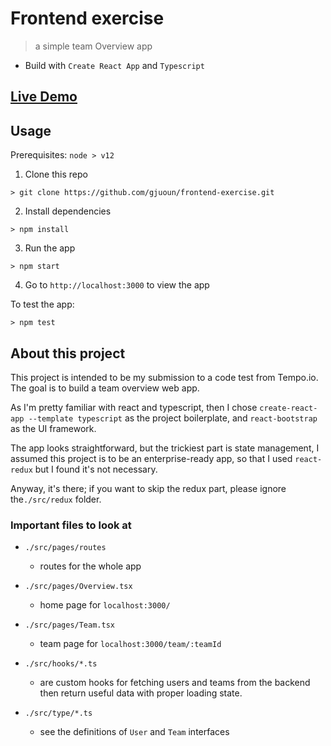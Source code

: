 # Frontend exercise

> a simple team Overview app

- Build with `Create React App` and `Typescript`

## [Live Demo](https://frontend-exercise-jun.vercel.app/)

## Usage

Prerequisites: `node > v12 `

1. Clone this repo

```shell
> git clone https://github.com/gjuoun/frontend-exercise.git
```

2. Install dependencies

```
> npm install
```

3. Run the app

```
> npm start
```

4. Go to `http://localhost:3000` to view the app

To test the app:

```
> npm test
```

## About this project

This project is intended to be my submission to a code test from Tempo.io. The goal is to build a team overview web app.

As I'm pretty familiar with react and typescript, then I chose `create-react-app --template typescript` as the project boilerplate, and `react-bootstrap` as the UI framework.

The app looks straightforward, but the trickiest part is state management, I assumed this project is to be an enterprise-ready app, so that I used `react-redux` but I found it's not necessary.

Anyway, it's there; if you want to skip the redux part, please ignore the`./src/redux` folder.

### Important files to look at

- `./src/pages/routes`

  - routes for the whole app

- `./src/pages/Overview.tsx`

  - home page for `localhost:3000/`

- `./src/pages/Team.tsx`

  - team page for `localhost:3000/team/:teamId`

- `./src/hooks/*.ts`

  - are custom hooks for fetching users and teams from the backend then return useful data with proper loading state.

- `./src/type/*.ts`
  - see the definitions of `User` and `Team` interfaces
